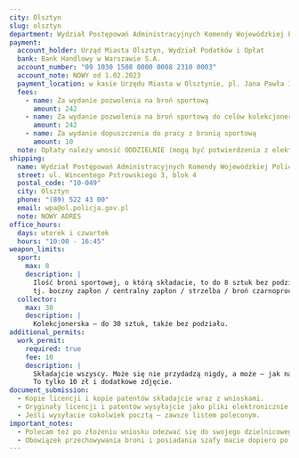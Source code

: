 ```yaml
---
city: Olsztyn
slug: olsztyn
department: Wydział Postępowań Administracyjnych Komendy Wojewódzkiej Policji
payment:
  account_holder: Urząd Miasta Olsztyn, Wydział Podatków i Opłat
  bank: Bank Handlowy w Warszawie S.A.
  account_number: "09 1030 1508 0000 0008 2310 0003"
  account_note: NOWY od 1.02.2023
  payment_location: w kasie Urzędu Miasta w Olsztynie, pl. Jana Pawła II 1 lub na rachunek bankowy
  fees:
    - name: Za wydanie pozwolenia na broń sportową
      amount: 242
    - name: Za wydanie pozwolenia na broń sportową do celów kolekcjonerskich
      amount: 242
    - name: Za wydanie dopuszczenia do pracy z bronią sportową
      amount: 10
  note: Opłaty należy wnosić ODDZIELNIE (mogą być potwierdzenia z elektronicznego przelewu)
shipping:
  name: Wydział Postępowań Administracyjnych Komendy Wojewódzkiej Policji
  street: ul. Wincentego Pstrowskiego 3, blok 4
  postal_code: "10-049"
  city: Olsztyn
  phone: "(89) 522 43 00"
  email: wpa@ol.policja.gov.pl
  note: NOWY ADRES
office_hours:
  days: wtorek i czwartek
  hours: "10:00 - 16:45"
weapon_limits:
  sport:
    max: 8
    description: |
      Ilość broni sportowej, o którą składacie, to do 8 sztuk bez podziału na rodzaje, 
      tj. boczny zapłon / centralny zapłon / strzelba / broń czarnoprochowa.
  collector:
    max: 30
    description: |
      Kolekcjonerska – do 30 sztuk, także bez podziału.
additional_permits:
  work_permit:
    required: true
    fee: 10
    description: |
      Składajcie wszyscy. Może się nie przydadzą nigdy, a może – jak najbardziej – będą nieodzowne.
      To tylko 10 zł i dodatkowe zdjęcie.
document_submission:
  - Kopie licencji i kopie patentów składajcie wraz z wnioskami.
  - Oryginały licencji i patentów wysyłajcie jako pliki elektronicznie mailem z podpisem elektronicznym, lub przez profil zaufany jako „ogólne pismo do urzędu", dzień lub dwa po złożeniu wniosku z tytułem „W załączeniu do złożonych wniosków o wydanie pozwolenia na broń z dnia…", tak aby się nie zagubili z waszą korespondencją.
  - Jeśli wysyłacie cokolwiek pocztą – zawsze listem poleconym.
important_notes:
  - Polecam też po złożeniu wniosku odezwać się do swojego dzielnicowego i ewentualnie zostawić numer telefonu – szybciej załatwicie sprawę.
  - Obowiązek przechowywania broni i posiadania szafy macie dopiero po zakupie pierwszej broni, a nie w trakcie wydawania pozwolenia.
---
```

